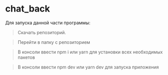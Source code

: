 # chat_back

Для запуска данной части программы:

> Скачать репозиторий.

> Перейти в папку с репозиторием

> В консоли ввести npm i или yarn для установки всех необходимых пакетов

> В консоли ввести npm dev или yarn dev для запуска приложения

